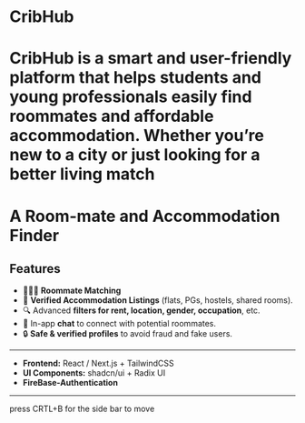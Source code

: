 <h1>CribHub<h1>

CribHub is a smart and user-friendly platform that helps students and young professionals easily **find roommates and affordable accommodation**. Whether you’re new to a city or just looking for a better living match

# A Room-mate and Accommodation Finder

## Features

- 🧑‍🤝‍🧑 **Roommate Matching**
- 📍 **Verified Accommodation Listings** (flats, PGs, hostels, shared rooms).
- 🔍 Advanced **filters for rent, location, gender, occupation**, etc.
- 💬 In-app **chat** to connect with potential roommates.
- 🔒 **Safe & verified profiles** to avoid fraud and fake users.

---

- **Frontend:** React / Next.js + TailwindCSS
- **UI Components:** shadcn/ui + Radix UI
- **FireBase-Authentication**

---

press CRTL+B for the side bar to move   
